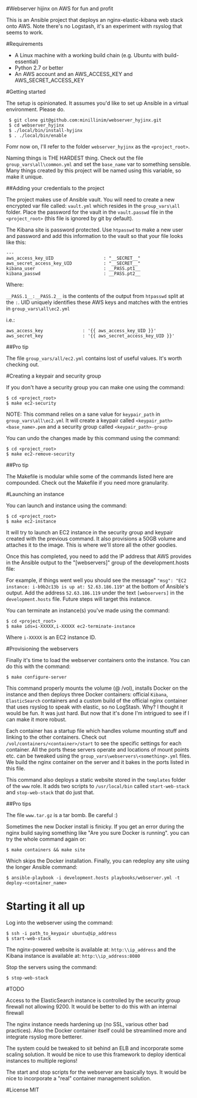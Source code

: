 #Webserver hijinx on AWS for fun and profit

This is an Ansible project that deploys an nginx-elastic-kibana web stack onto AWS. Note there's no Logstash, it's an experiment with rsyslog that seems to work.

#Requirements

  - A Linux machine with a working build chain (e.g. Ubuntu with build-essential)
  - Python 2.7 or better
  - An AWS account and an AWS_ACCESS_KEY and AWS_SECRET_ACCESS_KEY

#Getting started

The setup is opinionated. It assumes you'd like to set up Ansible in a virtual environment. Please do.

```
 $ git clone git@github.com:minillinim/webserver_hyjinx.git
 $ cd webserver_hyjinx
 $ ./local/bin/install-hyjinx
 $ . ./local/bin/enable
```

Fomr now on, I'll refer to the folder `webserver_hyjinx` as the `<project_root>`.

Naming things is THE HARDEST thing. Check out the file `group_vars\all\common.yml` and set the `base_name` var to something sensible. Many things created by this project will be named using this variable, so make it unique.

##Adding your credentials to the project

The project makes use of Ansible vault. You will need to create a new encrypted var file called: `vault.yml` which resides in the `group_vars\all` folder. Place the password for the vault in the `vault.passwd` file in the `<project_root>` (this file is ignored by git by default).

The Kibana site is password protected. Use `htpasswd` to make a new user and password and add this information to the vault so that your file looks like this:

```
---
aws_access_key_UID                   : "__SECRET__"
aws_secret_access_key_UID            : "__SECRET__"
kibana_user                          : __PASS.pt1__
kibana_passwd                        : __PASS.pt2__
```

Where: 

`__PASS.1__:__PASS.2__` is the contents of the output from `htpasswd` split at the `:`.
UID uniquely identifies these AWS keys and matches with the entries in `group_vars\all\ec2.yml`

i.e.:

```
aws_access_key               : '{{ aws_access_key_UID }}'
aws_secret_key               : '{{ aws_secret_access_key_UID }}'
```

##Pro tip

The file `group_vars/all/ec2.yml` contains lost of useful values. It's worth checking out.

#Creating a keypair and security group

If you don't have a security group you can make one using the command:
```
$ cd <project_root>
$ make ec2-security
```

NOTE: This command relies on a sane value for `keypair_path` in `group_vars\all\ec2.yml`
It will create a keypair called `<keypair_path><base_name>.pem` and a security group called `<keypair_path>-group`

You can undo the changes made by this command using the command:

```
$ cd <project_root>
$ make ec2-remove-security
```

##Pro tip

The Makefile is modular while some of the commands listed here are compounded. Check out the Makefile if you need more granularity.

#Launching an instance

You can launch and instance using the command:

```
$ cd <project_root>
$ make ec2-instance
```

It will try to launch an EC2 instance in the security group and keypair created with the previous command.
It also provisions a 50GB volume and attaches it to the image. This is where we'll store all the other goodies.

Once this has completed, you need to add the IP address that AWS provides in the Ansible output to the "[webservers]" group of the development.hosts file:

For example, if things went well you should see the message" `"msg": "EC2 instance: i-b9b2c13b is up at: 52.63.186.119"` at the bottom of Ansible's output. Add the address `52.63.186.119` under the text `[webservers]` in the `development.hosts` file. Future steps will target this instance.

You can terminate an instance(s) you've made using the command:

```
$ cd <project_root>
$ make ids=i-XXXXX,i-XXXXX ec2-terminate-instance
```

Where `i-XXXXX` is an EC2 instance ID.

#Provisioning the webservers

Finally it's time to load the webserver containers onto the instance. You can do this with the command:

```
$ make configure-server
```

This command properly mounts the volume (@ /vol), installs Docker on the instance and then deploys three Docker containers: official `Kibana`, `ElasticSearch` containers and a custom build of the official nginx container that uses rsyslog to speak with elastic, so no LogStash. Why? I thought it would be fun. It was just hard. But now that it's done I'm intrigued to see if I can make it more robust.

Each container has a startup file which handles volume mounting stuff and linking to the other containers. Check out `/vol/containers/<container>/start` to see the specific settings for each container. All the ports these servers operate and locations of mount points etc. can be tweaked using the `group_vars\webservers\<something>.yml` files. We build the nginx container on the server and it bakes in the ports listed in this file.

This command also deploys a static website stored in the `templates` folder of the `www` role. It adds two scripts to `/usr/local/bin` called `start-web-stack` and `stop-web-stack` that do just that.

##Pro tips

The file `www.tar.gz` is a tar bomb. Be careful :)

Sometimes the new Docker install is finicky. If you get an error during the nginx build saying something like "Are you sure Docker is running". you can try the whole command again or:

```
$ make containers && make site
```

Which skips the Docker installation. Finally, you can redeploy any site using the longer Ansible command:

```
$ ansible-playbook -i development.hosts playbooks/webserver.yml -t deploy-<container_name>
```

# Starting it all up

Log into the webserver using the command:

```
$ ssh -i path_to_keypair ubuntu@ip_address
$ start-web-stack
```

The nginx-powered website is available at: `http:\\ip_address` and the Kibana instance is available at: `http:\\ip_address:8080`

Stop the servers using the command:

```
$ stop-web-stack
```

#TODO

Access to the ElasticSearch instance is controlled by the security group firewall not allowing 9200. It would be better to do this with an internal firewall

The nginx instance needs hardening up (no SSL, various other bad practices). Also the Docker container itself could be streamlined more and integrate rsyslog more betterer.

The system could be tweaked to sit behind an ELB and incorporate some scaling solution. It would be nice to use this framework to deploy identical instances to multiple regions!

The start and stop scripts for the webserver are basically toys. It would be nice to incorporate a "real" container management solution.

#License
MIT
